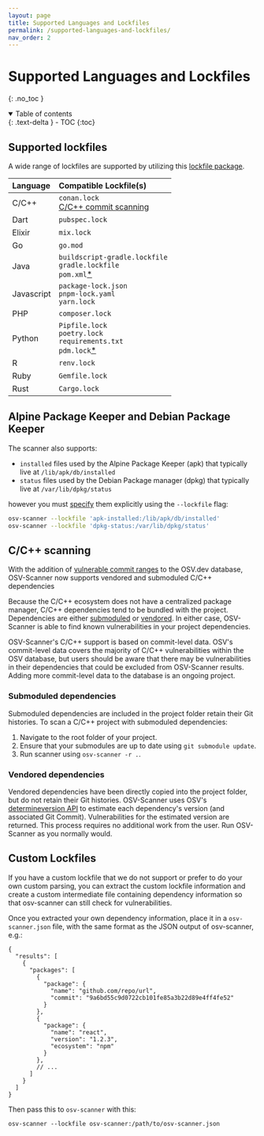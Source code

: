 ```yaml
---
layout: page
title: Supported Languages and Lockfiles
permalink: /supported-languages-and-lockfiles/
nav_order: 2
---
```


# Supported Languages and Lockfiles

{: .no_toc }

<details open markdown="block">
  <summary>
    Table of contents
  </summary>
  {: .text-delta }
- TOC
{:toc}
</details>

## Supported lockfiles

A wide range of lockfiles are supported by utilizing this [lockfile package](https://github.com/google/osv-scanner/tree/main/pkg/lockfile).

| Language   | Compatible Lockfile(s)                                                                                                   |
| :--------- | :----------------------------------------------------------------------------------------------------------------------- |
| C/C++      | `conan.lock`<br>[C/C++ commit scanning](#cc-scanning)                                                                    |
| Dart       | `pubspec.lock`                                                                                                           |
| Elixir     | `mix.lock`                                                                                                               |
| Go         | `go.mod`                                                                                                                 |
| Java       | `buildscript-gradle.lockfile`<br>`gradle.lockfile`<br>`pom.xml`[\*](https://github.com/google/osv-scanner/issues/35)     |
| Javascript | `package-lock.json`<br>`pnpm-lock.yaml`<br>`yarn.lock`                                                                   |
| PHP        | `composer.lock`                                                                                                          |
| Python     | `Pipfile.lock`<br>`poetry.lock`<br>`requirements.txt`<br>`pdm.lock`[\*](https://github.com/google/osv-scanner/issues/34) |
| R          | `renv.lock`                                                                                                              |
| Ruby       | `Gemfile.lock`                                                                                                           |
| Rust       | `Cargo.lock`                                                                                                             |

## Alpine Package Keeper and Debian Package Keeper

The scanner also supports:

- `installed` files used by the Alpine Package Keeper (apk) that typically live at `/lib/apk/db/installed`
- `status` files used by the Debian Package manager (dpkg) that typically live at `/var/lib/dpkg/status`

however you must [specify](./usage.md/#specify-lockfiles) them explicitly using the `--lockfile` flag:

```bash
osv-scanner --lockfile 'apk-installed:/lib/apk/db/installed'
osv-scanner --lockfile 'dpkg-status:/var/lib/dpkg/status'
```

## C/C++ scanning

With the addition of [vulnerable commit ranges](https://osv.dev/blog/posts/introducing-broad-c-c++-support/) to the OSV.dev database, OSV-Scanner now supports vendored and submoduled C/C++ dependencies

Because the C/C++ ecosystem does not have a centralized package manager, C/C++ dependencies tend to be bundled with the project. Dependencies are either [submoduled](#submoduled-dependencies) or [vendored](#vendored-dependencies). In either case, OSV-Scanner is able to find known vulnerabilities in your project dependencies.

OSV-Scanner's C/C++ support is based on commit-level data. OSV's commit-level data covers the majority of C/C++ vulnerabilities within the OSV database, but users should be aware that there may be vulnerabilities in their dependencies that could be excluded from OSV-Scanner results. Adding more commit-level data to the database is an ongoing project.

### Submoduled dependencies

Submoduled dependencies are included in the project folder retain their Git histories. To scan a C/C++ project with submoduled dependencies:

1. Navigate to the root folder of your project.
2. Ensure that your submodules are up to date using `git submodule update`.
3. Run scanner using `osv-scanner -r .`.

### Vendored dependencies

Vendored dependencies have been directly copied into the project folder, but do not retain their Git histories. OSV-Scanner uses OSV's [determineversion API](https://google.github.io/osv.dev/post-v1-determineversion/) to estimate each dependency's version (and associated Git Commit). Vulnerabilities for the estimated version are returned. This process requires no additional work from the user. Run OSV-Scanner as you normally would.

## Custom Lockfiles

If you have a custom lockfile that we do not support or prefer to do your own custom parsing, you can extract the custom lockfile information and create a custom intermediate file containing dependency information so that osv-scanner can still check for vulnerabilities.

Once you extracted your own dependency information, place it in a `osv-scanner.json` file, with the same format as the JSON output of osv-scanner, e.g.:

```
{
  "results": [
    {
      "packages": [
        {
          "package": {
            "name": "github.com/repo/url",
            "commit": "9a6bd55c9d0722cb101fe85a3b22d89e4ff4fe52"
          }
        },
        {
          "package": {
            "name": "react",
            "version": "1.2.3",
            "ecosystem": "npm"
          }
        },
        // ...
      ]
    }
  ]
}
```

Then pass this to `osv-scanner` with this:

```
osv-scanner --lockfile osv-scanner:/path/to/osv-scanner.json
```
